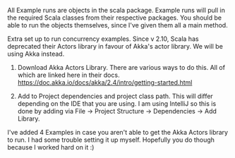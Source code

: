 All Example runs are objects in the scala package. Example runs 
will pull in the required Scala classes from their respective 
packages. You should be able to run the objects themselves, 
since I've given them all a main method. 

Extra set up to run concurrency examples. Since v 2.10, Scala has 
deprecated their Actors library in favour of Akka's actor 
library. We will be using Akka instead. 

1. Download Akka Actors Library. There are various ways to do this. 
All of which are linked here in their docs. 
https://doc.akka.io/docs/akka/2.4/intro/getting-started.html

2. Add to Project dependencies and project class path. This will differ
depending on the IDE that you are using. I am using IntelliJ so this is 
done by adding via File -> Project Structure -> Dependencies -> Add Library. 

I've added 4 Examples in case you aren't able to get the Akka Actors library to 
run. I had some trouble setting it up myself. Hopefully you do though because 
I worked hard on it :) 



